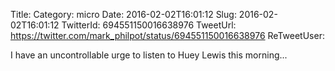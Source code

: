 Title: 
Category: micro
Date: 2016-02-02T16:01:12
Slug: 2016-02-02T16:01:12
TwitterId: 694551150016638976
TweetUrl: https://twitter.com/mark_philpot/status/694551150016638976
ReTweetUser: 

I have an uncontrollable urge to listen to Huey Lewis this morning...